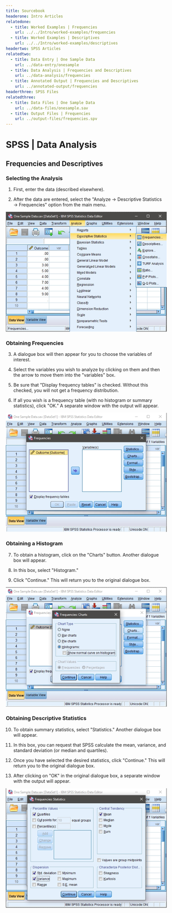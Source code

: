```yaml
---
title: Sourcebook
headerone: Intro Articles
relatedone:
  - title: Worked Examples | Frequencies
    url: ../../Intro/worked-examples/frequencies
  - title: Worked Examples | Descriptives
    url: ../../Intro/worked-examples/descriptives
headertwo: SPSS Articles
relatedtwo:
  - title: Data Entry | One Sample Data
    url: ../data-entry/onesample
  - title: Data Analysis | Frequencies and Descriptives
    url: ../data-analysis/frequencies
  - title: Annotated Output | Frequencies and Descriptives
    url: ../annotated-output/frequencies
headerthree: SPSS Files
relatedthree:
  - title: Data Files | One Sample Data
    url: ../data-files/onesample.sav
  - title: Output Files | Frequencies
    url: ../output-files/frequencies.spv
---
```


# SPSS | Data Analysis

## Frequencies and Descriptives

### Selecting the Analysis

1. First, enter the data (described elsewhere). 

2. After the data are entered, select the "Analyze → Descriptive Statistics → Frequencies" option from the main menu. 

<p align="center"><kbd><img src="frequencies1.png"></kbd></p>

### Obtaining Frequencies

3. A dialogue box will then appear for you to choose the variables of interest. 

4. Select the variables you wish to analyze by clicking on them and then the arrow to move them  into the "variables" box.

5. Be sure that "Display frequency tables" is checked. Without this checked, you will not get a frequency distribution.

6. If all you wish is a frequency table (with no histogram or summary statistics), click "OK." A separate window with the output will appear.

<p align="center"><kbd><img src="frequencies2.png"></kbd></p>

### Obtaining a Histogram 

7. To obtain a histogram, click on the "Charts" button. Another dialogue box will appear.

8. In this box, select "Histogram." 

9. Click "Continue." This will return you to the original dialogue box.

<p align="center"><kbd><img src="frequencies4.png"></kbd></p>

### Obtaining Descriptive Statistics 
 
10. To obtain summary statistics, select "Statistics." Another dialogue box will appear.

11. In this box, you can request that SPSS calculate the mean, variance, and standard deviation (or median and quartiles). 

12. Once you have selected the desired statistics, click "Continue." This will return you to the original dialogue box.

13. After clicking on "OK" in the original dialogue box, a separate window with the output will appear.

<p align="center"><kbd><img src="frequencies3.png"></kbd></p>

